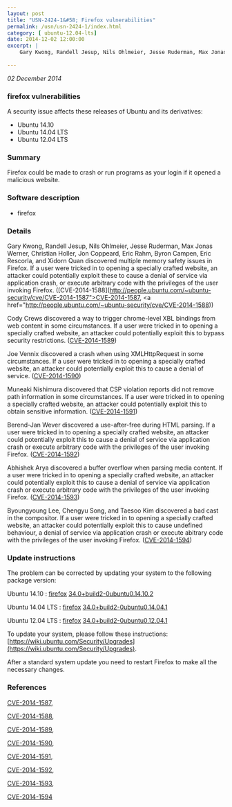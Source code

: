 ```yaml
---
layout: post
title: "USN-2424-1&#58; Firefox vulnerabilities"
permalink: /usn/usn-2424-1/index.html
category: [ ubuntu-12.04-lts]
date: 2014-12-02 12:00:00
excerpt: |
    Gary Kwong, Randell Jesup, Nils Ohlmeier, Jesse Ruderman, Max Jonas Werner, Christian Holler, Jon Coppeard, Eric Rahm, Byron Campen, Eric Rescorla, and Xidorn Quan discovered multiple memory safety issues in Firefox. If a user were tricked in to opening a specially crafted website, an attacker could potentially exploit these to cause a denial of service via application crash, or execute arbitrary code with the privileges of the user invoking Firefox. ([CVE-2014-1588](http://people.ubuntu.com/~ubuntu-security/cve/CVE-2014-1587">CVE-2014-1587</a>, <a href="http://people.ubuntu.com/~ubuntu-security/cve/CVE-2014-1588))
    
--- 
```

 
 

*02 December 2014*

### firefox vulnerabilities

A security issue affects these releases of Ubuntu and its derivatives:

* Ubuntu 14.10
* Ubuntu 14.04 LTS
* Ubuntu 12.04 LTS

### Summary

Firefox could be made to crash or run programs as your login if it opened a malicious website.

### Software description

* firefox 

### Details

Gary Kwong, Randell Jesup, Nils Ohlmeier, Jesse Ruderman, Max Jonas Werner, Christian Holler, Jon Coppeard, Eric Rahm, Byron Campen, Eric Rescorla, and Xidorn Quan discovered multiple memory safety issues in Firefox. If a user were tricked in to opening a specially crafted website, an attacker could potentially exploit these to cause a denial of service via application crash, or execute arbitrary code with the privileges of the user invoking Firefox. ([CVE-2014-1588](http://people.ubuntu.com/~ubuntu-security/cve/CVE-2014-1587">CVE-2014-1587</a>, <a href="http://people.ubuntu.com/~ubuntu-security/cve/CVE-2014-1588))

Cody Crews discovered a way to trigger chrome-level XBL bindings from web content in some circumstances. If a user were tricked in to opening a specially crafted website, an attacker could potentially exploit this to bypass security restrictions. ([CVE-2014-1589](http://people.ubuntu.com/~ubuntu-security/cve/CVE-2014-1589))

Joe Vennix discovered a crash when using XMLHttpRequest in some circumstances. If a user were tricked in to opening a specially crafted website, an attacker could potentially exploit this to cause a denial of service. ([CVE-2014-1590](http://people.ubuntu.com/~ubuntu-security/cve/CVE-2014-1590))

Muneaki Nishimura discovered that CSP violation reports did not remove path information in some circumstances. If a user were tricked in to opening a specially crafted website, an attacker could potentially exploit this to obtain sensitive information. ([CVE-2014-1591](http://people.ubuntu.com/~ubuntu-security/cve/CVE-2014-1591))

Berend-Jan Wever discovered a use-after-free during HTML parsing. If a user were tricked in to opening a specially crafted website, an attacker could potentially exploit this to cause a denial of service via application crash or execute arbitrary code with the privileges of the user invoking Firefox. ([CVE-2014-1592](http://people.ubuntu.com/~ubuntu-security/cve/CVE-2014-1592))

Abhishek Arya discovered a buffer overflow when parsing media content. If a user were tricked in to opening a specially crafted website, an attacker could potentially exploit this to cause a denial of service via application crash or execute arbitrary code with the privileges of the user invoking Firefox. ([CVE-2014-1593](http://people.ubuntu.com/~ubuntu-security/cve/CVE-2014-1593))

Byoungyoung Lee, Chengyu Song, and Taesoo Kim discovered a bad cast in the compositor. If a user were tricked in to opening a specially crafted website, an attacker could potentially exploit this to cause undefined behaviour, a denial of service via application crash or execute abitrary code with the privileges of the user invoking Firefox. ([CVE-2014-1594](http://people.ubuntu.com/~ubuntu-security/cve/CVE-2014-1594)) 

### Update instructions

The problem can be corrected by updating your system to the following package version:

Ubuntu 14.10
 : [firefox](https://launchpad.net/ubuntu/+source/firefox) <span> [34.0+build2-0ubuntu0.14.10.2](https://launchpad.net/ubuntu/+source/firefox/34.0+build2-0ubuntu0.14.10.2) </span> 

Ubuntu 14.04 LTS
 : [firefox](https://launchpad.net/ubuntu/+source/firefox) <span> [34.0+build2-0ubuntu0.14.04.1](https://launchpad.net/ubuntu/+source/firefox/34.0+build2-0ubuntu0.14.04.1) </span> 

Ubuntu 12.04 LTS
 : [firefox](https://launchpad.net/ubuntu/+source/firefox) <span> [34.0+build2-0ubuntu0.12.04.1](https://launchpad.net/ubuntu/+source/firefox/34.0+build2-0ubuntu0.12.04.1) </span> 

To update your system, please follow these instructions: [https://wiki.ubuntu.com/Security/Upgrades](https://wiki.ubuntu.com/Security/Upgrades).

After a standard system update you need to restart Firefox to make all the necessary changes. 

### References

 
 [CVE-2014-1587](http://people.ubuntu.com/~ubuntu-security/cve/CVE-2014-1587), 

 [CVE-2014-1588](http://people.ubuntu.com/~ubuntu-security/cve/CVE-2014-1588), 

 [CVE-2014-1589](http://people.ubuntu.com/~ubuntu-security/cve/CVE-2014-1589), 

 [CVE-2014-1590](http://people.ubuntu.com/~ubuntu-security/cve/CVE-2014-1590), 

 [CVE-2014-1591](http://people.ubuntu.com/~ubuntu-security/cve/CVE-2014-1591), 

 [CVE-2014-1592](http://people.ubuntu.com/~ubuntu-security/cve/CVE-2014-1592), 

 [CVE-2014-1593](http://people.ubuntu.com/~ubuntu-security/cve/CVE-2014-1593), 

 [CVE-2014-1594](http://people.ubuntu.com/~ubuntu-security/cve/CVE-2014-1594)
 

